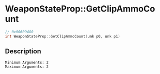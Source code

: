 # WeaponStateProp::GetClipAmmoCount
```c
// 0x00609480
int WeaponStateProp::GetClipAmmoCount(unk p0, unk p1)
```
## Description
```
Minimum Arguments: 2
Maximum Arguments: 2
```
